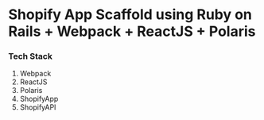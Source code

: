 # Shopify App Scaffold using Ruby on Rails + Webpack + ReactJS + Polaris

### Tech Stack

1. Webpack
2. ReactJS
3. Polaris
4. ShopifyApp
5. ShopifyAPI
